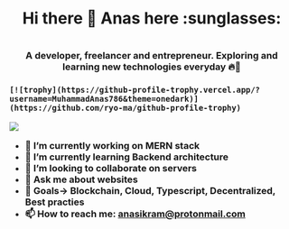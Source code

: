   <h1 align="center">Hi there 👋 Anas here :sunglasses:<h1>
  <h3 align="center">A developer, freelancer and entrepreneur. Exploring and learning new technologies everyday 🔥💯 <h3>

<!--
**MuhammadAnas786/MuhammadAnas786** is a ✨ _special_ ✨ repository because its `README.md` (this file) appears on your GitHub profile.

Here are some ideas to get you started:
-->
    [![trophy](https://github-profile-trophy.vercel.app/?username=MuhammadAnas786&theme=onedark)](https://github.com/ryo-ma/github-profile-trophy)

![](https://komarev.com/ghpvc/?username=MuhammadAnas786)

- 🔭 I’m currently working on MERN stack
- 🌱 I’m currently learning Backend architecture
- 👯 I’m looking to collaborate on servers
- 💬 Ask me about websites
- 🦾 Goals-> Blockchain, Cloud, Typescript, Decentralized, Best practies
- 📫 How to reach me: anasikram@protonmail.com

